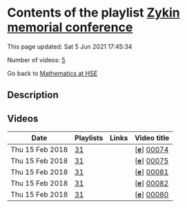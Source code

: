 # Contents of the playlist [Zykin memorial conference](https://www.youtube.com/playlist?list=PLq3E5oubNNoA19KHw3DNfxjQOfKbTMgJS)

This page updated: Sat 5 Jun 2021 17:45:34

Number of videos: [5](#videos)

Go back to [Mathematics at HSE](../README.md)

## Description



## Videos

|Date|Playlists|Links|Video title|
|---|---|---|---|
| Thu&nbsp;15&nbsp;Feb&nbsp;2018 | [31](../playlists/31 "Zykin memorial conference") |  | [[**e**](https://studio.youtube.com/video/vB4B7qqecDg/edit "Edit")] [00074](https://www.youtube.com/watch?v=vB4B7qqecDg&list=PLq3E5oubNNoA19KHw3DNfxjQOfKbTMgJS) |
| Thu&nbsp;15&nbsp;Feb&nbsp;2018 | [31](../playlists/31 "Zykin memorial conference") |  | [[**e**](https://studio.youtube.com/video/fv9FZqZFG2s/edit "Edit")] [00075](https://www.youtube.com/watch?v=fv9FZqZFG2s&list=PLq3E5oubNNoA19KHw3DNfxjQOfKbTMgJS) |
| Thu&nbsp;15&nbsp;Feb&nbsp;2018 | [31](../playlists/31 "Zykin memorial conference") |  | [[**e**](https://studio.youtube.com/video/5haYsVOCVsw/edit "Edit")] [00081](https://www.youtube.com/watch?v=5haYsVOCVsw&list=PLq3E5oubNNoA19KHw3DNfxjQOfKbTMgJS) |
| Thu&nbsp;15&nbsp;Feb&nbsp;2018 | [31](../playlists/31 "Zykin memorial conference") |  | [[**e**](https://studio.youtube.com/video/BTlGK5l88Mw/edit "Edit")] [00082](https://www.youtube.com/watch?v=BTlGK5l88Mw&list=PLq3E5oubNNoA19KHw3DNfxjQOfKbTMgJS) |
| Thu&nbsp;15&nbsp;Feb&nbsp;2018 | [31](../playlists/31 "Zykin memorial conference") |  | [[**e**](https://studio.youtube.com/video/wHHZijgGb8Y/edit "Edit")] [00080](https://www.youtube.com/watch?v=wHHZijgGb8Y&list=PLq3E5oubNNoA19KHw3DNfxjQOfKbTMgJS) |
